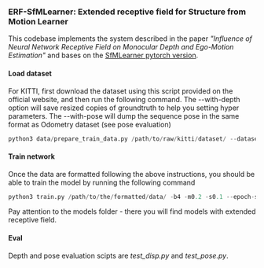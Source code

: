 ### ERF-SfMLearner: Extended receptive field for Structure from Motion Learner
This codebase implements the system described in the paper *"Influence of Neural Network Receptive Field on Monocular Depth and Ego-Motion Estimation"* and bases on the [SfMLearner pytorch version](https://github.com/ClementPinard/SfmLearner-Pytorch).

#### Load dataset

For KITTI, first download the dataset using this script provided on the official website, and then run the following command. The --with-depth option will save resized copies of groundtruth to help you setting hyper parameters. The --with-pose will dump the sequence pose in the same format as Odometry dataset (see pose evaluation)

```python
python3 data/prepare_train_data.py /path/to/raw/kitti/dataset/ --dataset-format 'kitti_raw' --dump-root /path/to/resulting/formatted/data/ --width 416 --height 128 --num-threads 4 [--static-frames /path/to/static_frames.txt] [--with-depth] [--with-pose]
```

#### Train network

Once the data are formatted following the above instructions, you should be able to train the model by running the following command

```python
python3 train.py /path/to/the/formatted/data/ -b4 -m0.2 -s0.1 --epoch-size 3000 --sequence-length 3 --log-output [--with-gt]
```
Pay attention to the models folder - there you will find models with extended receptive field.

#### Eval

Depth and pose evaluation scipts are *test_disp.py* and *test_pose.py*.
